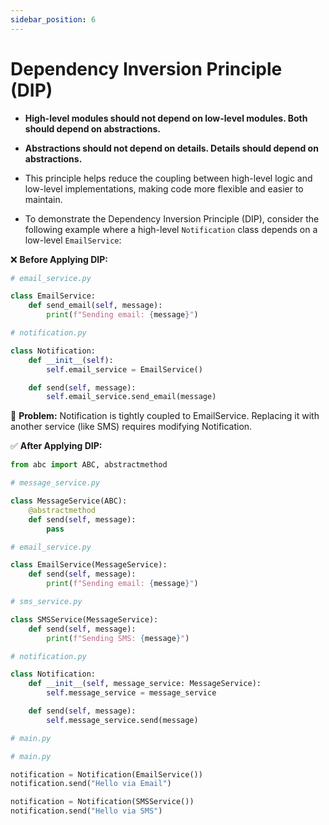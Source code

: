 ```yaml
---
sidebar_position: 6
---
```


# Dependency Inversion Principle (DIP)

- **High-level modules should not depend on low-level modules. Both should depend on abstractions.**  
- **Abstractions should not depend on details. Details should depend on abstractions.**

- This principle helps reduce the coupling between high-level logic and low-level implementations, making code more flexible and easier to maintain.

- To demonstrate the Dependency Inversion Principle (DIP), consider the following example where a high-level `Notification` class depends on a low-level `EmailService`:

❌ **Before Applying DIP:**

```python
# email_service.py

class EmailService:
    def send_email(self, message):
        print(f"Sending email: {message}")
```


```Python
# notification.py

class Notification:
    def __init__(self):
        self.email_service = EmailService()

    def send(self, message):
        self.email_service.send_email(message)
```

🔴 **Problem:**
Notification is tightly coupled to EmailService. Replacing it with another service (like SMS) requires modifying Notification.


✅ **After Applying DIP:**

```python
from abc import ABC, abstractmethod

# message_service.py

class MessageService(ABC):
    @abstractmethod
    def send(self, message):
        pass

# email_service.py

class EmailService(MessageService):
    def send(self, message):
        print(f"Sending email: {message}")

# sms_service.py

class SMSService(MessageService):
    def send(self, message):
        print(f"Sending SMS: {message}")
```

```Python
# notification.py

class Notification:
    def __init__(self, message_service: MessageService):
        self.message_service = message_service

    def send(self, message):
        self.message_service.send(message)
```

```python
# main.py

# main.py

notification = Notification(EmailService())
notification.send("Hello via Email")

notification = Notification(SMSService())
notification.send("Hello via SMS")
```
